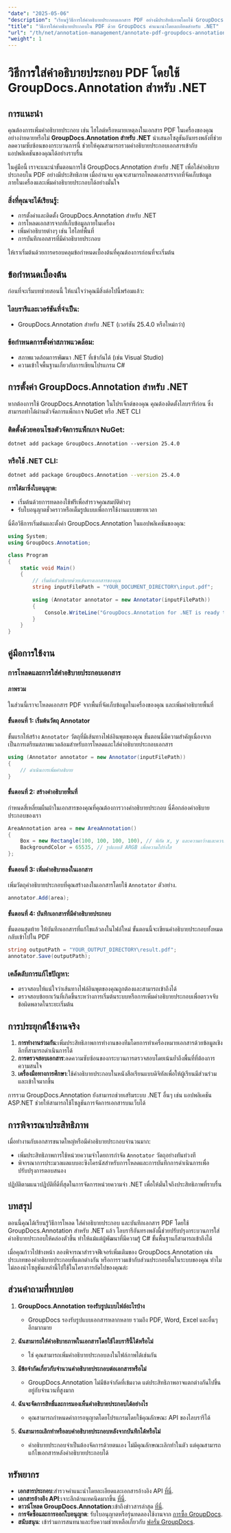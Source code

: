 ```yaml
---
"date": "2025-05-06"
"description": "เรียนรู้วิธีการใส่คำอธิบายประกอบเอกสาร PDF อย่างมีประสิทธิภาพโดยใช้ GroupDocs.Annotation สำหรับ .NET คู่มือนี้ครอบคลุมถึงการตั้งค่า การเพิ่มคำอธิบายประกอบ และการบันทึกงานของคุณ"
"title": "วิธีการใส่คำอธิบายประกอบใน PDF ด้วย GroupDocs คำแนะนำโดยละเอียดสำหรับ .NET"
"url": "/th/net/annotation-management/annotate-pdf-groupdocs-annotation-net/"
"weight": 1
---
```


# วิธีการใส่คำอธิบายประกอบ PDF โดยใช้ GroupDocs.Annotation สำหรับ .NET

## การแนะนำ

คุณต้องการเพิ่มคำอธิบายประกอบ เช่น ไฮไลต์หรือหมายเหตุลงในเอกสาร PDF ในเครื่องของคุณอย่างง่ายดายหรือไม่ **GroupDocs.Annotation สำหรับ .NET** นำเสนอโซลูชันอันทรงพลังที่ช่วยลดความซับซ้อนของกระบวนการนี้ ช่วยให้คุณสามารถรวมคำอธิบายประกอบเอกสารเข้ากับแอปพลิเคชันของคุณได้อย่างราบรื่น

ในคู่มือนี้ เราจะแนะนำขั้นตอนการใช้ GroupDocs.Annotation สำหรับ .NET เพื่อใส่คำอธิบายประกอบใน PDF อย่างมีประสิทธิภาพ เมื่ออ่านจบ คุณจะสามารถโหลดเอกสารจากที่จัดเก็บข้อมูลภายในเครื่องและเพิ่มคำอธิบายประกอบได้อย่างมั่นใจ

### สิ่งที่คุณจะได้เรียนรู้:
- การตั้งค่าและติดตั้ง GroupDocs.Annotation สำหรับ .NET
- การโหลดเอกสารจากที่เก็บข้อมูลภายในเครื่อง
- เพิ่มคำอธิบายต่างๆ เช่น ไฮไลท์พื้นที่
- การบันทึกเอกสารที่มีคำอธิบายประกอบ

ให้เราเริ่มต้นด้วยการครอบคลุมข้อกำหนดเบื้องต้นที่คุณต้องการก่อนที่จะเริ่มต้น

## ข้อกำหนดเบื้องต้น

ก่อนที่จะเริ่มบทช่วยสอนนี้ ให้แน่ใจว่าคุณมีสิ่งต่อไปนี้พร้อมแล้ว:

### ไลบรารีและเวอร์ชันที่จำเป็น:
- GroupDocs.Annotation สำหรับ .NET (เวอร์ชัน 25.4.0 หรือใหม่กว่า)

### ข้อกำหนดการตั้งค่าสภาพแวดล้อม:
- สภาพแวดล้อมการพัฒนา .NET ที่เข้ากันได้ (เช่น Visual Studio)
- ความเข้าใจพื้นฐานเกี่ยวกับการเขียนโปรแกรม C#

## การตั้งค่า GroupDocs.Annotation สำหรับ .NET

หากต้องการใช้ GroupDocs.Annotation ในโปรเจ็กต์ของคุณ คุณต้องติดตั้งไลบรารีก่อน ซึ่งสามารถทำได้ผ่านตัวจัดการแพ็กเกจ NuGet หรือ .NET CLI

### ติดตั้งด้วยคอนโซลตัวจัดการแพ็กเกจ NuGet:
```shell
dotnet add package GroupDocs.Annotation --version 25.4.0
```

### หรือใช้ .NET CLI:
```bash
dotnet add package GroupDocs.Annotation --version 25.4.0
```

**การได้มาซึ่งใบอนุญาต:**
- เริ่มต้นด้วยการทดลองใช้ฟรีเพื่อสำรวจคุณสมบัติต่างๆ
- รับใบอนุญาตชั่วคราวหรือเต็มรูปแบบเพื่อการใช้งานแบบขยายเวลา

นี่คือวิธีการเริ่มต้นและตั้งค่า GroupDocs.Annotation ในแอปพลิเคชันของคุณ:

```csharp
using System;
using GroupDocs.Annotation;

class Program
{
    static void Main()
    {
        // เริ่มต้นตัวอธิบายด้วยเส้นทางเอกสารของคุณ
        string inputFilePath = "YOUR_DOCUMENT_DIRECTORY\input.pdf";
        
        using (Annotator annotator = new Annotator(inputFilePath))
        {
            Console.WriteLine("GroupDocs.Annotation for .NET is ready to use.");
        }
    }
}
```

## คู่มือการใช้งาน

### การโหลดและการใส่คำอธิบายประกอบเอกสาร

#### ภาพรวม
ในส่วนนี้เราจะโหลดเอกสาร PDF จากพื้นที่จัดเก็บข้อมูลในเครื่องของคุณ และเพิ่มคำอธิบายพื้นที่

#### ขั้นตอนที่ 1: เริ่มต้นวัตถุ Annotator
ขั้นแรกให้สร้าง `Annotator` วัตถุที่มีเส้นทางไฟล์อินพุตของคุณ ขั้นตอนนี้มีความสำคัญเนื่องจากเป็นการเตรียมสภาพแวดล้อมสำหรับการโหลดและใส่คำอธิบายประกอบเอกสาร

```csharp
using (Annotator annotator = new Annotator(inputFilePath))
{
    // ดำเนินการเพิ่มคำอธิบาย
}
```

#### ขั้นตอนที่ 2: สร้างคำอธิบายพื้นที่
กำหนดสี่เหลี่ยมผืนผ้าในเอกสารของคุณที่คุณต้องการวางคำอธิบายประกอบ นี่คือกล่องคำอธิบายประกอบของเรา

```csharp
AreaAnnotation area = new AreaAnnotation()
{
    Box = new Rectangle(100, 100, 100, 100), // พิกัด x, y และความกว้างและความสูง
    BackgroundColor = 65535, // รูปแบบสี ARGB เพื่อความโปร่งใส
};
```

#### ขั้นตอนที่ 3: เพิ่มคำอธิบายลงในเอกสาร
เพิ่มวัตถุคำอธิบายประกอบที่คุณสร้างลงในเอกสารโดยใช้ `Annotator` ตัวอย่าง.

```csharp
annotator.Add(area);
```

#### ขั้นตอนที่ 4: บันทึกเอกสารที่มีคำอธิบายประกอบ
ขั้นตอนสุดท้าย ให้บันทึกเอกสารที่แก้ไขแล้วลงในไฟล์ใหม่ ขั้นตอนนี้จะเขียนคำอธิบายประกอบทั้งหมดกลับเข้าไปใน PDF

```csharp
string outputPath = "YOUR_OUTPUT_DIRECTORY\result.pdf";
annotator.Save(outputPath);
```

### เคล็ดลับการแก้ไขปัญหา:
- ตรวจสอบให้แน่ใจว่าเส้นทางไฟล์อินพุตของคุณถูกต้องและสามารถเข้าถึงได้
- ตรวจสอบข้อยกเว้นที่เกิดขึ้นระหว่างการเริ่มต้นระบบหรือการเพิ่มคำอธิบายประกอบเพื่อตรวจจับข้อผิดพลาดในระยะเริ่มต้น

## การประยุกต์ใช้งานจริง

1. **การทำงานร่วมกัน**:เพิ่มประสิทธิภาพการทำงานของทีมโดยการทำเครื่องหมายเอกสารด้วยข้อมูลเชิงลึกที่สามารถดำเนินการได้
2. **การตรวจสอบเอกสาร**:ลดความซับซ้อนของกระบวนการตรวจสอบโดยเน้นย้ำถึงพื้นที่ที่ต้องการความสนใจ
3. **เครื่องมือทางการศึกษา**:ใช้คำอธิบายประกอบในหนังสือเรียนแบบดิจิทัลเพื่อให้ผู้เรียนมีส่วนร่วมและเข้าใจมากขึ้น

การรวม GroupDocs.Annotation ยังสามารถช่วยเสริมระบบ .NET อื่นๆ เช่น แอปพลิเคชัน ASP.NET ช่วยให้สามารถใช้โซลูชันการจัดการเอกสารบนเว็บได้

## การพิจารณาประสิทธิภาพ

เมื่อทำงานกับเอกสารขนาดใหญ่หรือมีคำอธิบายประกอบจำนวนมาก:
- เพิ่มประสิทธิภาพการใช้หน่วยความจำโดยการกำจัด `Annotator` วัตถุอย่างทันท่วงที
- พิจารณาการประมวลผลแบบอะซิงโครนัสสำหรับการโหลดและการบันทึกการดำเนินการเพื่อปรับปรุงการตอบสนอง

ปฏิบัติตามแนวปฏิบัติที่ดีที่สุดในการจัดการหน่วยความจำ .NET เพื่อให้มั่นใจถึงประสิทธิภาพที่ราบรื่น

## บทสรุป

ตอนนี้คุณได้เรียนรู้วิธีการโหลด ใส่คำอธิบายประกอบ และบันทึกเอกสาร PDF โดยใช้ GroupDocs.Annotation สำหรับ .NET แล้ว ไลบรารีอันทรงพลังนี้ช่วยปรับปรุงกระบวนการใส่คำอธิบายประกอบให้คล่องตัวขึ้น ทำให้แม้แต่ผู้พัฒนาที่มีความรู้ C# ขั้นพื้นฐานก็สามารถเข้าถึงได้

เมื่อคุณก้าวไปข้างหน้า ลองพิจารณาสำรวจฟีเจอร์เพิ่มเติมของ GroupDocs.Annotation เช่น ประเภทของคำอธิบายประกอบที่แตกต่างกัน หรือการรวมเข้ากับส่วนประกอบอื่นในระบบของคุณ ทำไมไม่ลองนำโซลูชันเหล่านี้ไปใช้ในโครงการถัดไปของคุณล่ะ

## ส่วนคำถามที่พบบ่อย

1. **GroupDocs.Annotation รองรับรูปแบบไฟล์อะไรบ้าง**
   - GroupDocs รองรับรูปแบบเอกสารหลากหลาย รวมถึง PDF, Word, Excel และอื่นๆ อีกมากมาย

2. **ฉันสามารถใส่คำอธิบายภาพในเอกสารโดยใช้ไลบรารีนี้ได้หรือไม่**
   - ใช่ คุณสามารถเพิ่มคำอธิบายประกอบลงในไฟล์ภาพได้เช่นกัน

3. **มีข้อจำกัดเกี่ยวกับจำนวนคำอธิบายประกอบต่อเอกสารหรือไม่**
   - GroupDocs.Annotation ไม่มีข้อจำกัดที่เข้มงวด แต่ประสิทธิภาพอาจแตกต่างกันไปขึ้นอยู่กับจำนวนที่สูงมาก

4. **ฉันจะจัดการสิทธิ์และการมองเห็นคำอธิบายประกอบได้อย่างไร**
   - คุณสามารถกำหนดค่าการอนุญาตโดยโปรแกรมโดยใช้คุณลักษณะ API ของไลบรารีได้

5. **ฉันสามารถเลิกทำหรือลบคำอธิบายประกอบหลังจากบันทึกได้หรือไม่**
   - คำอธิบายประกอบจำเป็นต้องจัดการด้วยตนเอง ไม่มีคุณลักษณะเลิกทำในตัว แต่คุณสามารถแก้ไขเอกสารหลังคำอธิบายประกอบได้

## ทรัพยากร

- **เอกสารประกอบ**:สำรวจคำแนะนำโดยละเอียดและเอกสารอ้างอิง API [ที่นี่](https://docs-groupdocs.com/annotation/net/).
- **เอกสารอ้างอิง API**:เจาะลึกด้านเทคนิคมากขึ้น [ที่นี่](https://reference-groupdocs.com/annotation/net/).
- **ดาวน์โหลด GroupDocs.Annotation**:เข้าถึงข่าวสารล่าสุด [ที่นี่](https://releases-groupdocs.com/annotation/net/).
- **การจัดซื้อและการออกใบอนุญาต**: รับใบอนุญาตหรือรุ่นทดลองใช้งานจาก [การซื้อ GroupDocs](https://purchase-groupdocs.com/buy).
- **สนับสนุน**: เข้าร่วมการสนทนาและรับความช่วยเหลือเกี่ยวกับ [ฟอรั่ม GroupDocs](https://forum-groupdocs.com/c/annotation).